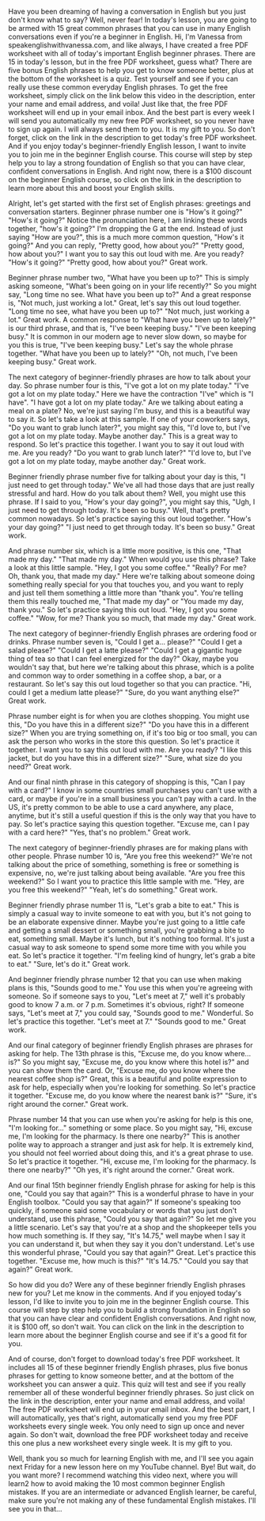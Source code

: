 Have you been dreaming of having a conversation in English but you just don't know what to say? Well, never fear! In today's lesson, you are going to be armed with 15 great common phrases that you can use in many English conversations even if you're a beginner in English. Hi, I'm Vanessa from speakenglishwithvanessa.com, and like always, I have created a free PDF worksheet with all of today's important English beginner phrases. There are 15 in today's lesson, but in the free PDF worksheet, guess what? There are five bonus English phrases to help you get to know someone better, plus at the bottom of the worksheet is a quiz. Test yourself and see if you can really use these common everyday English phrases. To get the free worksheet, simply click on the link below this video in the description, enter your name and email address, and voila! Just like that, the free PDF worksheet will end up in your email inbox. And the best part is every week I will send you automatically my new free PDF worksheet, so you never have to sign up again. I will always send them to you. It is my gift to you. So don't forget, click on the link in the description to get today's free PDF worksheet. And if you enjoy today's beginner-friendly English lesson, I want to invite you to join me in the beginner English course. This course will step by step help you to lay a strong foundation of English so that you can have clear, confident conversations in English. And right now, there is a $100 discount on the beginner English course, so click on the link in the description to learn more about this and boost your English skills.

Alright, let's get started with the first set of English phrases: greetings and conversation starters. Beginner phrase number one is "How's it going?" "How's it going?" Notice the pronunciation here, I am linking these words together, "how's it going?" I'm dropping the G at the end. Instead of just saying "How are you?", this is a much more common question, "How's it going?" And you can reply, "Pretty good, how about you?" "Pretty good, how about you?" I want you to say this out loud with me. Are you ready? "How's it going?" "Pretty good, how about you?" Great work.

Beginner phrase number two, "What have you been up to?" This is simply asking someone, "What's been going on in your life recently?" So you might say, "Long time no see. What have you been up to?" And a great response is, "Not much, just working a lot." Great, let's say this out loud together. "Long time no see, what have you been up to?" "Not much, just working a lot." Great work. A common response to "What have you been up to lately?" is our third phrase, and that is, "I've been keeping busy." "I've been keeping busy." It is common in our modern age to never slow down, so maybe for you this is true, "I've been keeping busy." Let's say the whole phrase together. "What have you been up to lately?" "Oh, not much, I've been keeping busy." Great work.

The next category of beginner-friendly phrases are how to talk about your day. So phrase number four is this, "I've got a lot on my plate today." "I've got a lot on my plate today." Here we have the contraction "I've" which is "I have". "I have got a lot on my plate today." Are we talking about eating a meal on a plate? No, we're just saying I'm busy, and this is a beautiful way to say it. So let's take a look at this sample. If one of your coworkers says, "Do you want to grab lunch later?", you might say this, "I'd love to, but I've got a lot on my plate today. Maybe another day." This is a great way to respond. So let's practice this together. I want you to say it out loud with me. Are you ready? "Do you want to grab lunch later?" "I'd love to, but I've got a lot on my plate today, maybe another day." Great work.

Beginner friendly phrase number five for talking about your day is this, "I just need to get through today." We've all had those days that are just really stressful and hard. How do you talk about them? Well, you might use this phrase. If I said to you, "How's your day going?", you might say this, "Ugh, I just need to get through today. It's been so busy." Well, that's pretty common nowadays. So let's practice saying this out loud together. "How's your day going?" "I just need to get through today. It's been so busy." Great work.

And phrase number six, which is a little more positive, is this one, "That made my day." "That made my day." When would you use this phrase? Take a look at this little sample. "Hey, I got you some coffee." "Really? For me? Oh, thank you, that made my day." Here we're talking about someone doing something really special for you that touches you, and you want to reply and just tell them something a little more than "thank you". You're telling them this really touched me, "That made my day" or "You made my day, thank you." So let's practice saying this out loud. "Hey, I got you some coffee." "Wow, for me? Thank you so much, that made my day." Great work.

The next category of beginner-friendly English phrases are ordering food or drinks. Phrase number seven is, "Could I get a... please?" "Could I get a salad please?" "Could I get a latte please?" "Could I get a gigantic huge thing of tea so that I can feel energized for the day?" Okay, maybe you wouldn't say that, but here we're talking about this phrase, which is a polite and common way to order something in a coffee shop, a bar, or a restaurant. So let's say this out loud together so that you can practice. "Hi, could I get a medium latte please?" "Sure, do you want anything else?" Great work.

Phrase number eight is for when you are clothes shopping. You might use this, "Do you have this in a different size?" "Do you have this in a different size?" When you are trying something on, if it's too big or too small, you can ask the person who works in the store this question. So let's practice it together. I want you to say this out loud with me. Are you ready? "I like this jacket, but do you have this in a different size?" "Sure, what size do you need?" Great work.

And our final ninth phrase in this category of shopping is this, "Can I pay with a card?" I know in some countries small purchases you can't use with a card, or maybe if you're in a small business you can't pay with a card. In the US, it's pretty common to be able to use a card anywhere, any place, anytime, but it's still a useful question if this is the only way that you have to pay. So let's practice saying this question together. "Excuse me, can I pay with a card here?" "Yes, that's no problem." Great work.

The next category of beginner-friendly phrases are for making plans with other people. Phrase number 10 is, "Are you free this weekend?" We're not talking about the price of something, something is free or something is expensive, no, we're just talking about being available. "Are you free this weekend?" So I want you to practice this little sample with me. "Hey, are you free this weekend?" "Yeah, let's do something." Great work.

Beginner friendly phrase number 11 is, "Let's grab a bite to eat." This is simply a casual way to invite someone to eat with you, but it's not going to be an elaborate expensive dinner. Maybe you're just going to a little cafe and getting a small dessert or something small, you're grabbing a bite to eat, something small. Maybe it's lunch, but it's nothing too formal. It's just a casual way to ask someone to spend some more time with you while you eat. So let's practice it together. "I'm feeling kind of hungry, let's grab a bite to eat." "Sure, let's do it." Great work.

And beginner friendly phrase number 12 that you can use when making plans is this, "Sounds good to me." You use this when you're agreeing with someone. So if someone says to you, "Let's meet at 7," well it's probably good to know 7 a.m. or 7 p.m. Sometimes it's obvious, right? If someone says, "Let's meet at 7," you could say, "Sounds good to me." Wonderful. So let's practice this together. "Let's meet at 7." "Sounds good to me." Great work.

And our final category of beginner friendly English phrases are phrases for asking for help. The 13th phrase is this, "Excuse me, do you know where... is?" So you might say, "Excuse me, do you know where this hotel is?" and you can show them the card. Or, "Excuse me, do you know where the nearest coffee shop is?" Great, this is a beautiful and polite expression to ask for help, especially when you're looking for something. So let's practice it together. "Excuse me, do you know where the nearest bank is?" "Sure, it's right around the corner." Great work.

Phrase number 14 that you can use when you're asking for help is this one, "I'm looking for..." something or some place. So you might say, "Hi, excuse me, I'm looking for the pharmacy. Is there one nearby?" This is another polite way to approach a stranger and just ask for help. It is extremely kind, you should not feel worried about doing this, and it's a great phrase to use. So let's practice it together. "Hi, excuse me, I'm looking for the pharmacy. Is there one nearby?" "Oh yes, it's right around the corner." Great work.

And our final 15th beginner friendly English phrase for asking for help is this one, "Could you say that again?" This is a wonderful phrase to have in your English toolbox. "Could you say that again?" If someone's speaking too quickly, if someone said some vocabulary or words that you just don't understand, use this phrase, "Could you say that again?" So let me give you a little scenario. Let's say that you're at a shop and the shopkeeper tells you how much something is. If they say, "It's 14.75," well maybe when I say it you can understand it, but when they say it you don't understand. Let's use this wonderful phrase, "Could you say that again?" Great. Let's practice this together. "Excuse me, how much is this?" "It's 14.75." "Could you say that again?" Great work.

So how did you do? Were any of these beginner friendly English phrases new for you? Let me know in the comments. And if you enjoyed today's lesson, I'd like to invite you to join me in the beginner English course. This course will step by step help you to build a strong foundation in English so that you can have clear and confident English conversations. And right now, it is $100 off, so don't wait. You can click on the link in the description to learn more about the beginner English course and see if it's a good fit for you.

And of course, don't forget to download today's free PDF worksheet. It includes all 15 of these beginner friendly English phrases, plus five bonus phrases for getting to know someone better, and at the bottom of the worksheet you can answer a quiz. This quiz will test and see if you really remember all of these wonderful beginner friendly phrases. So just click on the link in the description, enter your name and email address, and voila! The free PDF worksheet will end up in your email inbox. And the best part, I will automatically, yes that's right, automatically send you my free PDF worksheets every single week. You only need to sign up once and never again. So don't wait, download the free PDF worksheet today and receive this one plus a new worksheet every single week. It is my gift to you.

Well, thank you so much for learning English with me, and I'll see you again next Friday for a new lesson here on my YouTube channel. Bye! But wait, do you want more? I recommend watching this video next, where you will learn2 how to avoid making the 10 most common beginner English mistakes. If you are an intermediate or advanced English learner, be careful, make sure you're not making any of these fundamental English mistakes. I'll see you in that...